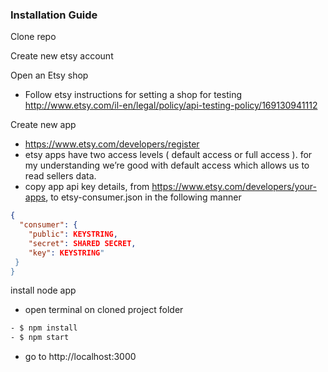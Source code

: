 ### Installation Guide

Clone repo

Create new etsy account
  

Open an Etsy shop

 - Follow etsy instructions for setting a shop for testing 
   http://www.etsy.com/il-en/legal/policy/api-testing-policy/169130941112
   
Create new app
 - https://www.etsy.com/developers/register
 - etsy apps have two access levels ( default access  or full access ). for my understanding we’re good with default access which allows us to read sellers data. 
 - copy app api key details, from https://www.etsy.com/developers/your-apps, to etsy-consumer.json
   in the following manner
  ```json
  {
    "consumer": {
      "public": KEYSTRING,
      "secret": SHARED SECRET,
      "key": KEYSTRING"
   }
 }
 ```
     
install node app
 - open terminal on cloned project folder
 ```sh
 - $ npm install
 - $ npm start
 ```
 - go to http://localhost:3000
